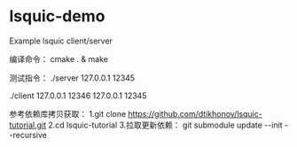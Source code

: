 # lsquic-demo
Example lsquic client/server

编译命令：
cmake . & make

测试指令：
./server 127.0.0.1 12345

./client 127.0.0.1 12346 127.0.0.1 12345


参考依赖库拷贝获取：
1.git clone https://github.com/dtikhonov/lsquic-tutorial.git
2.cd lsquic-tutorial
3.拉取更新依赖：
git submodule update --init --recursive
